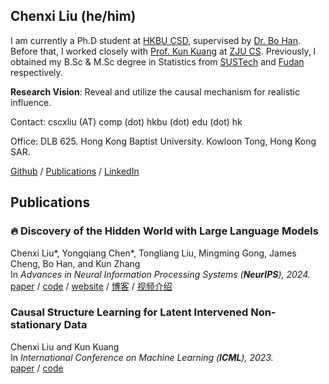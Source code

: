 ## Chenxi Liu (he/him)

I am currently a Ph.D student at [HKBU CSD](https://www.comp.hkbu.edu.hk), supervised by [Dr. Bo Han](https://bhanml.github.io/). Before that, I worked closely with [Prof. Kun Kuang](https://kunkuang.github.io/) at [ZJU CS](http://www.cs.zju.edu.cn/). Previously, I obtained my B.Sc & M.Sc degree in Statistics from [SUSTech](https://stat-ds.sustech.edu.cn/?lang=en-us) and [Fudan](https://math.fudan.edu.cn/mathen/main.htm) respectively.

**Research Vision**: Reveal and utilize the causal mechanism for realistic influence.

Contact: cscxliu (AT) comp (dot) hkbu (dot) edu (dot) hk

Office: DLB 625. Hong Kong Baptist University. Kowloon Tong, Hong Kong SAR. 

[Github](https://github.com/chxliou) / [Publications](https://scholar.google.com/citations?user=cIGI2jAAAAAJ) / [LinkedIn](https://www.linkedin.com/in/chenxi-liu-b79170147/)

## Publications


### 🔥 Discovery of the Hidden World with Large Language Models
Chenxi Liu*, Yongqiang Chen*, Tongliang Liu, Mingming Gong, James Cheng, Bo Han, and Kun Zhang <br>
In <i>Advances in Neural Information Processing Systems (<b>NeurIPS</b>), 2024.</i> <br>
[paper](https://arxiv.org/abs/2402.03941) / [code](https://github.com/tmlr-group/CausalCOAT) / [website](https://causalcoat.github.io/) / [博客](https://mp.weixin.qq.com/s/Lt2VlHiMiHUlo8hewFJqjQ) / [视频介绍](https://www.bilibili.com/video/BV1vaUNYTEr3/?share_source=copy_web&vd_source=5460ce07d59a3de60388d68621af7f5c&t=3789)

### Causal Structure Learning for Latent Intervened Non-stationary Data
Chenxi Liu and Kun Kuang <br>
In <i>International Conference on Machine Learning (<b>ICML</b>), 2023.</i> <br>
[paper](https://proceedings.mlr.press/v202/liu23t) / [code](https://github.com/chxliou/LIN2023)

<!-- 

## Misc

**Selected Awards**
- NeurIPS Scholar Award, 2024
- Scholarship in School of Mathematics, Fudan, 2022
- Outstanding Undergraduate Thesis, SUSTech, 2021
- First Prize in NOIP

**Academic Service**
- ML Conference referee: ICLR 25, CleaR 25
- Journal referee: JAIR

-->
